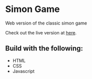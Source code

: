 # Simon Game
Web version of the classic simon game

Check out the live version at [here](https://codepen.io/eskaine/pen/QWNoqRM).

## Build with the following:
- HTML
- CSS
- Javascript
